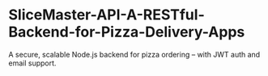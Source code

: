# SliceMaster-API-A-RESTful-Backend-for-Pizza-Delivery-Apps
A secure, scalable Node.js backend for pizza ordering – with JWT auth and email support.
